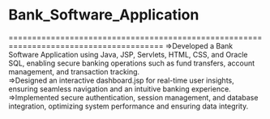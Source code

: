 # Bank_Software_Application

=======================================================================================
=>Developed a Bank Software Application using Java, JSP, Servlets, HTML, CSS, and Oracle SQL, enabling secure banking operations such as fund transfers, account management, and transaction tracking.<br>
=>Designed an interactive dashboard.jsp for real-time user insights, ensuring seamless navigation and an intuitive banking experience.<br>
=>Implemented secure authentication, session management, and database integration, optimizing system performance and ensuring data integrity.
